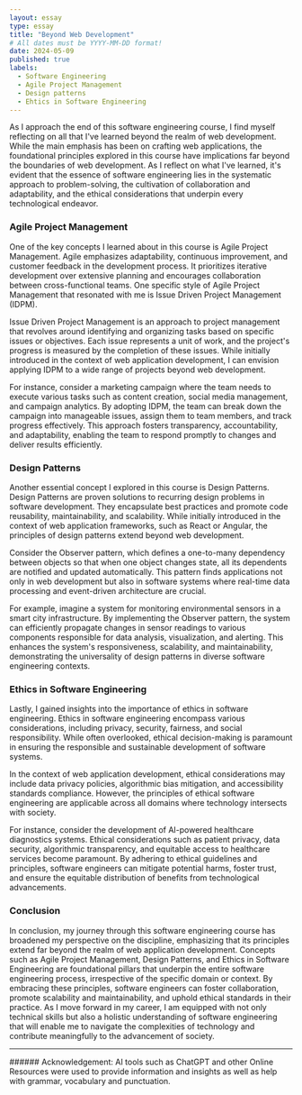 ```yaml
---
layout: essay
type: essay
title: "Beyond Web Development"
# All dates must be YYYY-MM-DD format!
date: 2024-05-09
published: true
labels:
  - Software Engineering
  - Agile Project Management
  - Design patterns
  - Ehtics in Software Engineering
---
```


As I approach the end of this software engineering course, I find myself reflecting on all that I've learned beyond the realm of web development. While the main emphasis has been on crafting web applications, the foundational principles explored in this course have implications far beyond the boundaries of web development. As I reflect on what I've learned, it's evident that the essence of software engineering lies in the systematic approach to problem-solving, the cultivation of collaboration and adaptability, and the ethical considerations that underpin every technological endeavor.

### Agile Project Management
One of the key concepts I learned about in this course is Agile Project Management. Agile emphasizes adaptability, continuous improvement, and customer feedback in the development process. It prioritizes iterative development over extensive planning and encourages collaboration between cross-functional teams. One specific style of Agile Project Management that resonated with me is Issue Driven Project Management (IDPM).

Issue Driven Project Management is an approach to project management that revolves around identifying and organizing tasks based on specific issues or objectives. Each issue represents a unit of work, and the project's progress is measured by the completion of these issues. While initially introduced in the context of web application development, I can envision applying IDPM to a wide range of projects beyond web development.

For instance, consider a marketing campaign where the team needs to execute various tasks such as content creation, social media management, and campaign analytics. By adopting IDPM, the team can break down the campaign into manageable issues, assign them to team members, and track progress effectively. This approach fosters transparency, accountability, and adaptability, enabling the team to respond promptly to changes and deliver results efficiently.

### Design Patterns
Another essential concept I explored in this course is Design Patterns. Design Patterns are proven solutions to recurring design problems in software development. They encapsulate best practices and promote code reusability, maintainability, and scalability. While initially introduced in the context of web application frameworks, such as React or Angular, the principles of design patterns extend beyond web development.

Consider the Observer pattern, which defines a one-to-many dependency between objects so that when one object changes state, all its dependents are notified and updated automatically. This pattern finds applications not only in web development but also in software systems where real-time data processing and event-driven architecture are crucial.

For example, imagine a system for monitoring environmental sensors in a smart city infrastructure. By implementing the Observer pattern, the system can efficiently propagate changes in sensor readings to various components responsible for data analysis, visualization, and alerting. This enhances the system's responsiveness, scalability, and maintainability, demonstrating the universality of design patterns in diverse software engineering contexts.

### Ethics in Software Engineering
Lastly, I gained insights into the importance of ethics in software engineering. Ethics in software engineering encompass various considerations, including privacy, security, fairness, and social responsibility. While often overlooked, ethical decision-making is paramount in ensuring the responsible and sustainable development of software systems.

In the context of web application development, ethical considerations may include data privacy policies, algorithmic bias mitigation, and accessibility standards compliance. However, the principles of ethical software engineering are applicable across all domains where technology intersects with society.

For instance, consider the development of AI-powered healthcare diagnostics systems. Ethical considerations such as patient privacy, data security, algorithmic transparency, and equitable access to healthcare services become paramount. By adhering to ethical guidelines and principles, software engineers can mitigate potential harms, foster trust, and ensure the equitable distribution of benefits from technological advancements.

### Conclusion
In conclusion, my journey through this software engineering course has broadened my perspective on the discipline, emphasizing that its principles extend far beyond the realm of web application development. Concepts such as Agile Project Management, Design Patterns, and Ethics in Software Engineering are foundational pillars that underpin the entire software engineering process, irrespective of the specific domain or context. By embracing these principles, software engineers can foster collaboration, promote scalability and maintainability, and uphold ethical standards in their practice. As I move forward in my career, I am equipped with not only technical skills but also a holistic understanding of software engineering that will enable me to navigate the complexities of technology and contribute meaningfully to the advancement of society.

<hr>
###### Acknowledgement: AI tools such as ChatGPT and other Online Resources were used to provide information and insights as well as help with grammar, vocabulary and punctuation.
